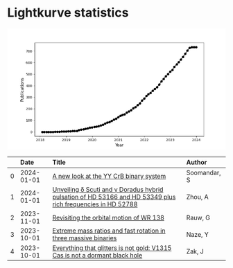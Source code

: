 
<h1>Lightkurve statistics</h1>
  
![publications](lightkurve-publications.png)  
  
|    | Date       | Title                                                                                                                                                                         | Author       |
|---:|:-----------|:------------------------------------------------------------------------------------------------------------------------------------------------------------------------------|:-------------|
|  0 | 2024-01-01 | [A new look at the YY CrB binary system](https://ui.adsabs.harvard.edu/abs/2024NewA..10502112S/abstract)                                                                      | Soomandar, S |
|  1 | 2024-01-01 | [Unveiling δ Scuti and γ Doradus hybrid pulsation of HD 53166 and HD 53349 plus rich frequencies in HD 52788](https://ui.adsabs.harvard.edu/abs/2024NewA..10502081Z/abstract) | Zhou, A      |
|  2 | 2023-11-01 | [Revisiting the orbital motion of WR 138](https://ui.adsabs.harvard.edu/abs/2023NewA..10402062R/abstract)                                                                     | Rauw, G      |
|  3 | 2023-10-01 | [Extreme mass ratios and fast rotation in three massive binaries](https://ui.adsabs.harvard.edu/abs/2023MNRAS.525.1641N/abstract)                                             | Naze, Y      |
|  4 | 2023-10-01 | [Everything that glitters is not gold: V1315 Cas is not a dormant black hole](https://ui.adsabs.harvard.edu/abs/2023MNRAS.524.5749Z/abstract)                                 | Zak, J       |
